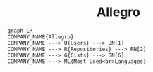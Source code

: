 <h1 align="center">Allegro</h1>

```mermaid
graph LR
COMPANY_NAME{Allegro}
COMPANY_NAME ---> U{Users} ---> UN[1]
COMPANY_NAME ---> R{Repositories} ---> RN[2]
COMPANY_NAME ---> G{Gists} ---> GN[6]
COMPANY_NAME ---> ML{Most Used<br>Languages}
```
